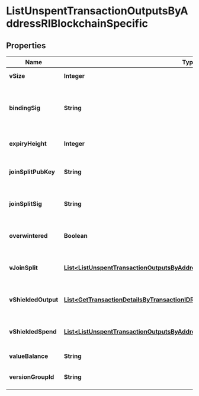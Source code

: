 

# ListUnspentTransactionOutputsByAddressRIBlockchainSpecific


## Properties

Name | Type | Description | Notes
------------ | ------------- | ------------- | -------------
**vSize** | **Integer** | Represents the virtual size of this transaction | 
**bindingSig** | **String** | It is used to enforce balance of Spend and Output transfers, in order to prevent their replay across transactions. | 
**expiryHeight** | **Integer** | Represents a block height after which the transaction will expire. | 
**joinSplitPubKey** | **String** | Represents an encoding of a JoinSplitSig public validating key. | 
**joinSplitSig** | **String** | Is used to sign transactions that contain at least one JoinSplit description. | 
**overwintered** | **Boolean** | \&quot;Overwinter\&quot; is the network upgrade for the Zcash blockchain. | 
**vJoinSplit** | [**List&lt;ListUnspentTransactionOutputsByAddressRIBlockchainSpecificVJoinSplit&gt;**](ListUnspentTransactionOutputsByAddressRIBlockchainSpecificVJoinSplit.md) | Represents a sequence of JoinSplit descriptions using BCTV14 proofs. |  [optional]
**vShieldedOutput** | [**List&lt;GetTransactionDetailsByTransactionIDRIBSZVShieldedOutput&gt;**](GetTransactionDetailsByTransactionIDRIBSZVShieldedOutput.md) | Object Array representation of transaction output descriptions |  [optional]
**vShieldedSpend** | [**List&lt;ListUnspentTransactionOutputsByAddressRIBlockchainSpecificVShieldedSpend&gt;**](ListUnspentTransactionOutputsByAddressRIBlockchainSpecificVShieldedSpend.md) | Object Array representation of transaction spend descriptions | 
**valueBalance** | **String** | Defines the transaction value balance. | 
**versionGroupId** | **String** | Represents the transaction version group ID. | 



